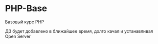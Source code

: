 # PHP-Base
Базовый курс PHP

ДЗ будет добавлено в ближайшее время, долго качал и устанавливал Open Server
